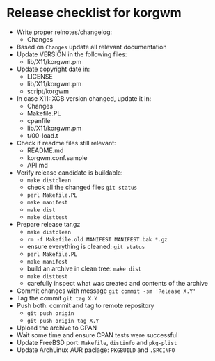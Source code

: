 # Release checklist for korgwm

- Write proper relnotes/changelog:
    - Changes
- Based on `Changes` update all relevant documentation
- Update VERSION in the following files:
    - lib/X11/korgwm.pm
- Update copyright date in:
    - LICENSE
    - lib/X11/korgwm.pm
    - script/korgwm
- In case X11::XCB version changed, update it in:
    - Changes
    - Makefile.PL
    - cpanfile
    - lib/X11/korgwm.pm
    - t/00-load.t
- Check if readme files still relevant:
    - README.md
    - korgwm.conf.sample
    - API.md
- Verify release candidate is buildable:
    - `make distclean`
    - check all the changed files `git status`
    - `perl Makefile.PL`
    - `make manifest`
    - `make dist`
    - `make disttest`
- Prepare release tar.gz
    - `make distclean`
    - `rm -f Makefile.old MANIFEST MANIFEST.bak *.gz`
    - ensure everything is cleaned: `git status`
    - `perl Makefile.PL`
    - `make manifest`
    - build an archive in clean tree: `make dist`
    - `make disttest`
    - carefully inspect what was created and contents of the archive
- Commit changes with message `git commit -sm 'Release X.Y'`
- Tag the commit `git tag X.Y`
- Push both: commit and tag to remote repository
    - `git push origin`
    - `git push origin tag X.Y`
- Upload the archive to CPAN
- Wait some time and ensure CPAN tests were successful
- Update FreeBSD port: `Makefile`, `distinfo` and `pkg-plist`
- Update ArchLinux AUR paclage: `PKGBUILD` and `.SRCINFO`
